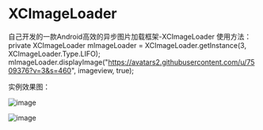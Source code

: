 # XCImageLoader
自己开发的一款Android高效的异步图片加载框架-XCImageLoader
使用方法：
 private XCImageLoader mImageLoader = XCImageLoader.getInstance(3, XCImageLoader.Type.LIFO);
 mImageLoader.displayImage("https://avatars2.githubusercontent.com/u/7509376?v=3&s=460", imageview, true);
 
 实例效果图：
 
 
 ![image](https://github.com/jczmdeveloper/XCImageLoader/blob/master/screenshots/00.gif)

 
 ![image](https://github.com/jczmdeveloper/XCImageLoader/blob/master/screenshots/01.png)
